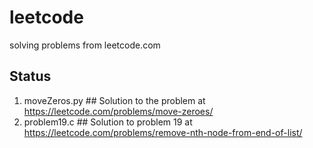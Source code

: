 # leetcode
solving problems from leetcode.com


Status
-----------------------------------------
1.  moveZeros.py ## Solution to the problem at https://leetcode.com/problems/move-zeroes/
2.  problem19.c ## Solution to problem 19 at https://leetcode.com/problems/remove-nth-node-from-end-of-list/
